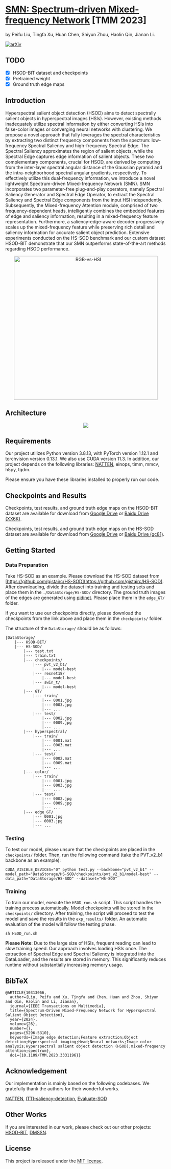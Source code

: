 # [SMN: Spectrum-driven Mixed-frequency Network](https://ieeexplore.ieee.org/document/10313066/) [TMM 2023]

by Peifu Liu, Tingfa Xu, Huan Chen, Shiyun Zhou, Haolin Qin, Jianan Li.

[![arXiv](https://img.shields.io/badge/📃-arXiv-ff69b4)](https://arxiv.org/abs/2312.01060)

## TODO

- [x] HSOD-BIT dataset and checkpoints
- [x] Pretrained weight
- [x] Ground truth edge maps

## Introduction

Hyperspectral salient object detection (HSOD) aims to detect spectrally salient objects in hyperspectral images (HSIs).
However, existing methods inadequately utilize spectral information by either converting HSIs into false-color images or
converging neural networks with clustering. We propose a novel approach that fully leverages the spectral
characteristics by extracting two distinct frequency components from the spectrum: low-frequency Spectral Saliency and
high-frequency Spectral Edge. The Spectral Saliency approximates the region of salient objects, while the Spectral Edge
captures edge information of salient objects. These two complementary components, crucial for HSOD, are derived by
computing from the inter-layer spectral angular distance of the Gaussian pyramid and the intra-neighborhood spectral
angular gradients, respectively. To effectively utilize this dual-frequency information, we introduce a novel
lightweight Spectrum-driven Mixed-frequency Network (SMN). SMN incorporates two parameter-free plug-and-play operators,
namely Spectral Saliency Generator and Spectral Edge Operator, to extract the Spectral Saliency and Spectral Edge
components from the input HSI independently. Subsequently, the Mixed-frequency Attention module, comprised of two
frequency-dependent heads, intelligently combines the embedded features of edge and saliency information, resulting in a
mixed-frequency feature representation. Furthermore, a saliency-edge-aware decoder progressively scales up the
mixed-frequency feature while preserving rich detail and saliency information for accurate salient object prediction.
Extensive experiments conducted on the HS-SOD benchmark and our custom dataset HSOD-BIT demonstrate that our SMN
outperforms state-of-the-art methods regarding HSOD performance.

<div align="center">
  <img src="./pics/RGB-vs-HSI.png" width="450px" height="450px"  alt="RGB-vs-HSI"/>
</div>

## Architecture

<div align="center">
  <img src="./pics/SMN.png"/>
</div>

## Requirements

Our project utilizes Python version 3.8.13, with PyTorch version 1.12.1 and torchvision version 0.13.1. We also use CUDA
version 11.3. In addition, our project depends on the following libraries:
[NATTEN](https://www.shi-labs.com/natten/), einops, timm, mmcv, h5py, tqdm.

Please ensure you have these libraries installed to properly run our code.

## Checkpoints and Results

Checkpoints, test results, and ground truth edge maps on the HSOD-BIT dataset are available for download
from [Google Drive](https://drive.google.com/drive/folders/1ZOyFSOmyyLcodJ_QIljLdnRR-H1nvWtT?usp=sharing)
or [Baidu Drive (XX6K)](https://pan.baidu.com/s/1eDFkvXW7ibWi2ba82nnq7A?pwd=XX6K).

Checkpoints, test results, and ground truth edge maps on the HS-SOD dataset are available for download
from [Google Drive](https://drive.google.com/drive/folders/1HWVb-HEYtwzH5VRNcW5wrQOrVvauCcAo?usp=sharing)
or [Baidu Drive (gc81)](https://pan.baidu.com/s/1HnFzJ720TzJL704FKaPf5Q).

## Getting Started

### Data Preparation

Take HS-SOD as an example. Please download the HS-SOD dataset
from [https://github.com/gistairc/HS-SOD](https://github.com/gistairc/HS-SOD). After
downloading, divide the dataset into training and testing sets and place them in the `./DataStorage/HS-SOD/` directory.
The ground truth images of the edges are generated using [pidinet](https://github.com/hellozhuo/pidinet). Please place
them in the `edge_GT/` folder.

If you want to use our checkpoints directly, please download the checkpoints from the link above and place them in
the `checkpoints/` folder.

The structure of the `DataStorage/` should be as follows:

```
|DataStorage/
    |--- HSOD-BIT/
    |--- HS-SOD/
        |--- test.txt
        |--- train.txt
        |--- checkpoints/
            |--- pvt_v2_b1/
                |--- model-best
            |--- resnet18/
                |--- model-best
            |--- swin_t/
                |--- model-best
        |--- GT/
            |--- train/
                |--- 0001.jpg
                |--- 0003.jpg
                |--- ...
            |--- test/
                |--- 0002.jpg
                |--- 0009.jpg
                |--- ...
        |--- hyperspectral/
            |--- train/
                |--- 0001.mat
                |--- 0003.mat
                |--- ...
            |--- test/
                |--- 0002.mat
                |--- 0009.mat
                |--- ...
        |--- color/
            |--- train/
                |--- 0001.jpg
                |--- 0003.jpg
                |--- ...
            |--- test/
                |--- 0002.jpg
                |--- 0009.jpg
                |--- ...
        |--- edge_GT/
            |--- 0001.jpg
            |--- 0003.jpg
            |--- ...
```

### Testing

To test our model, please unsure that the checkpoints are placed in the `checkpoints/` folder. Then,
run the following command (take the PVT_v2_b1 backbone as an example):

``` shell
CUDA_VISIBLE_DEVICES="0" python test.py --backbone="pvt_v2_b1" --model_path="DataStorage/HS-SOD/checkpoints/pvt_v2_b1/model-best" --data_path="DataStorage/HS-SOD" --dataset="HS-SOD"
```

### Training

To train our model, execute the `HSOD_run.sh` script. This script handles the training process automatically. Model
checkpoints will be stored in the `checkpoints/` directory. After training, the script will proceed to test the model
and save the results in the `exp_results/` folder. An automatic evaluation of the model will follow the testing phase.

``` shell
sh HSOD_run.sh
```

**Please Note**: Due to the large size of HSIs, frequent reading can lead to slow training speed. Our approach involves
loading HSIs once. The extraction of Spectral Edge and Spectral Saliency is integrated into the DataLoader, and the
results are stored in memory. This significantly reduces runtime without substantially increasing memory usage.

## BibTeX

```
@ARTICLE{10313066,
  author={Liu, Peifu and Xu, Tingfa and Chen, Huan and Zhou, Shiyun and Qin, Haolin and Li, Jianan},
  journal={IEEE Transactions on Multimedia}, 
  title={Spectrum-Driven Mixed-Frequency Network for Hyperspectral Salient Object Detection}, 
  year={2024},
  volume={26},
  number={},
  pages={5296-5310},
  keywords={Image edge detection;Feature extraction;Object detection;Hyperspectral imaging;Head;Neural networks;Image color analysis;Hyperspectral salient object detection (HSOD);mixed-frequency attention;spectrum},
  doi={10.1109/TMM.2023.3331196}}

```

## Acknowledgement

Our implementation is mainly based on the following codebases. We gratefully thank the authors for their wonderful
works.

[NATTEN](https://github.com/SHI-Labs/NATTEN), [ITTI-saliency-detection](https://github.com/Samaretas/ITTI-saliency-detection), [Evaluate-SOD](https://github.com/Hanqer/Evaluate-SOD)

## Other Works

If you are interested in our work, please check out our other projects:
[HSOD-BIT](https://github.com/anonymous0519/HSOD-BIT), [DMSSN](https://github.com/q2479036243/DMSSN).

## License

This project is released under the [MIT license](LICENSE).
